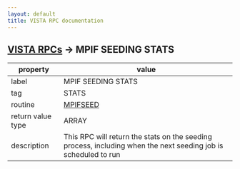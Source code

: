 ```yaml
---
layout: default
title: VISTA RPC documentation
---
```




## [VISTA RPCs](TableOfContent.md) &#8594; MPIF SEEDING STATS 

 property | value 
--- | --- 
 label | MPIF SEEDING STATS
 tag | STATS
 routine | [MPIFSEED](http://code.osehra.org/dox/Routine_MPIFSEED_source.html)
 return value type | ARRAY
 description | This RPC will return the stats on the seeding process, including when the next seeding job is scheduled to run